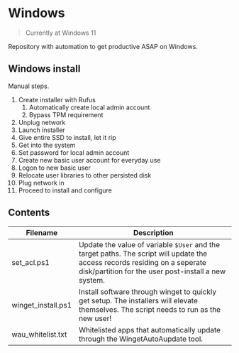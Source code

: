 # Windows
> Currently at Windows 11

Repository with automation to get productive ASAP on Windows.

## Windows install

Manual steps.

1. Create installer with Rufus
    1. Automatically create local admin account
    1. Bypass TPM requirement
1. Unplug network
1. Launch installer
1. Give entire SSD to install, let it rip
1. Get into the system
1. Set password for local admin account
1. Create new basic user account for everyday use
1. Logon to new basic user
1. Relocate user libraries to other persisted disk
1. Plug network in
1. Proceed to install and configure

## Contents

| Filename | Description |
| --- | --- |
| set_acl.ps1 | Update the value of variable `$User` and the target paths. The script will update the access records residing on a seperate disk/partition for the user post-install a new system.
| winget_install.ps1 | Install software through winget to quickly get setup. The installers will elevate themselves. The script needs to run as the new user!
| wau_whitelist.txt | Whitelisted apps that automatically update through the WingetAutoAupdate tool.
